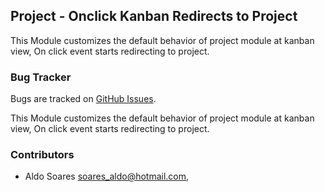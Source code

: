 ## Project - Onclick Kanban Redirects to Project

This Module customizes the default behavior of project module at kanban view, On click event starts redirecting to project.

### Bug Tracker

Bugs are tracked on [GitHub Issues](https://github.com/multidadosti-erp/multidadosti-addons/issues).

This Module customizes the default behavior of project module at kanban view, On click event starts redirecting to project.

### Contributors

* Aldo Soares <soares_aldo@hotmail.com>,
